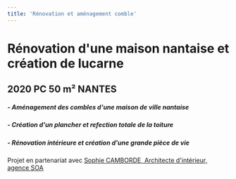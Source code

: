 ```yaml
---
title: 'Rénovation et aménagement comble'
---
```


# **Rénovation d'une maison nantaise et création de lucarne**
## 2020 PC 50 m² NANTES

##### - Aménagement des combles d'une maison de ville nantaise
##### - Création d'un plancher et refection totale de la toiture
##### - Rénovation intérieure et création d'une grande pièce de vie

Projet en partenariat avec [Sophie CAMBORDE, Architecte d'intérieur, agence SOA](https://soa-architecture-interieure.com/)
